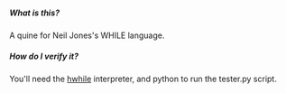 ##### What is this?
A quine for Neil Jones's WHILE language.

##### How do I verify it?
You'll need the [hwhile](https://github.com/alexj136/HWhile) interpreter, and python to run the tester.py script.